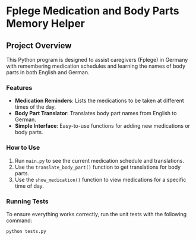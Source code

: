 # Fplege Medication and Body Parts Memory Helper

## Project Overview
This Python program is designed to assist caregivers (Fplege) in Germany with remembering medication schedules and learning the names of body parts in both English and German.

### Features
- **Medication Reminders**: Lists the medications to be taken at different times of the day.
- **Body Part Translator**: Translates body part names from English to German.
- **Simple Interface**: Easy-to-use functions for adding new medications or body parts.

### How to Use
1. Run `main.py` to see the current medication schedule and translations.
2. Use the `translate_body_part()` function to get translations for body parts.
3. Use the `show_medication()` function to view medications for a specific time of day.

### Running Tests
To ensure everything works correctly, run the unit tests with the following command:
```bash
python tests.py
